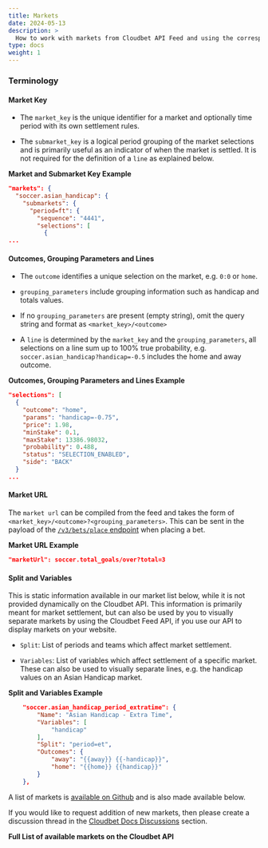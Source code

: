 ```yaml
---
title: Markets
date: 2024-05-13
description: >
  How to work with markets from Cloudbet API Feed and using the corresponding market URLs in the Cloudbet Trading API to place bets.
type: docs
weight: 1
---
```


### Terminology

#### Market Key

- The `market_key` is the unique identifier for a market and optionally time period with its own settlement rules.

- The `submarket_key` is a logical period grouping of the market selections and is primarily useful as an indicator of when the market is settled. It is not required for the definition of a `line` as explained below.

**Market and Submarket Key Example**

```json
"markets": {
  "soccer.asian_handicap": {
    "submarkets": {
      "period=ft": {
        "sequence": "4441",
        "selections": [
          {
...
```

#### Outcomes, Grouping Parameters and Lines

- The `outcome` identifies a unique selection on the market, e.g. `0:0` or `home`.

- `grouping_parameters` include grouping information such as handicap and totals values.

- If no `grouping_parameters` are present (empty string), omit the query string and format as `<market_key>/<outcome>`

- A `line` is determined by the `market_key` and the `grouping_parameters`, all selections on a line sum up to 100% true probability, e.g. `soccer.asian_handicap?handicap=-0.5` includes the home and away outcome.

**Outcomes, Grouping Parameters and Lines Example**

```json
"selections": [
  {
    "outcome": "home",
    "params": "handicap=-0.75",
    "price": 1.98,
    "minStake": 0.1,
    "maxStake": 13386.98032,
    "probability": 0.488,
    "status": "SELECTION_ENABLED",
    "side": "BACK"
  }
...
```

#### Market URL

The `market url` can be compiled from the feed and takes the form of `<market_key>/<outcome>?<grouping_parameters>`. This can be sent in the payload of the [`/v3/bets/place` endpoint](https://www.cloudbet.com/api/?urls.primaryName=Trading#/Trading/PlaceBet) when placing a bet.

**Market URL Example**

```json
"marketUrl": soccer.total_goals/over?total=3
```

#### Split and Variables

This is static information available in our market list below, while it is not provided dynamically on the Cloudbet API. This information is primarily meant for market settlement, but can also be used by you to visually separate markets by using the Cloudbet Feed API, if you use our API to display markets on your website.

- `Split`: List of periods and teams which affect market settlement.

- `Variables`: List of variables which affect settlement of a specific market. These can also be used to visually separate lines, e.g. the handicap values on an Asian Handicap market.

**Split and Variables Example**

```json
	"soccer.asian_handicap_period_extratime": {
		"Name": "Asian Handicap - Extra Time",
		"Variables": [
			"handicap"
		],
		"Split": "period=et",
		"Outcomes": {
			"away": "{{away}} {{-handicap}}",
			"home": "{{home}} {{handicap}}"
		}
	},
```

A list of markets is [available on Github](https://gist.github.com/kgravenreuth/6703e1e213aecac4d5728f2f699d34e7#file-markets-json) and is also made available below.

If you would like to request addition of new markets, then please create a discussion thread in the [Cloudbet Docs Discussions](https://github.com/Cloudbet/docs/discussions) section.

**Full List of available markets on the Cloudbet API**

<script src="https://gist.github.com/kgravenreuth/6703e1e213aecac4d5728f2f699d34e7.js?file=markets.json"></script>
